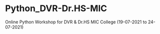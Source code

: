 # Python_DVR-Dr.HS-MIC
Online Python Workshop for DVR &amp; Dr.HS MIC College (19-07-2021 to 24-07-2021)
